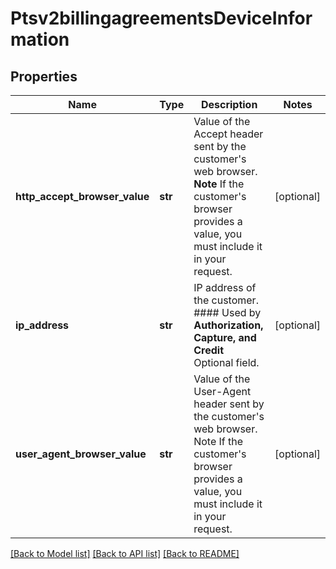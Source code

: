 # Ptsv2billingagreementsDeviceInformation

## Properties
Name | Type | Description | Notes
------------ | ------------- | ------------- | -------------
**http_accept_browser_value** | **str** | Value of the Accept header sent by the customer&#39;s web browser. **Note** If the customer&#39;s browser provides a value, you must include it in your request.  | [optional] 
**ip_address** | **str** | IP address of the customer.  #### Used by **Authorization, Capture, and Credit** Optional field.  | [optional] 
**user_agent_browser_value** | **str** | Value of the User-Agent header sent by the customer&#39;s web browser. Note If the customer&#39;s browser provides a value, you must include it in your request.  | [optional] 

[[Back to Model list]](../README.md#documentation-for-models) [[Back to API list]](../README.md#documentation-for-api-endpoints) [[Back to README]](../README.md)


